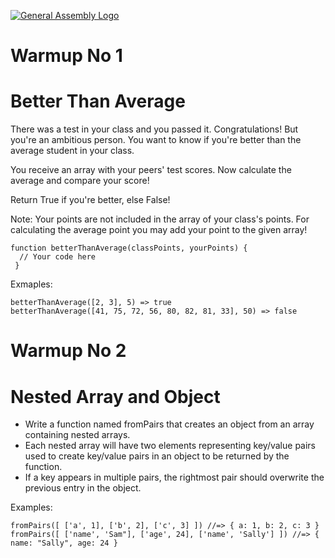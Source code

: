 [![General Assembly Logo](https://camo.githubusercontent.com/1a91b05b8f4d44b5bbfb83abac2b0996d8e26c92/687474703a2f2f692e696d6775722e636f6d2f6b6538555354712e706e67)](https://generalassemb.ly/education/web-development-immersive)


# Warmup No 1
# Better Than Average
There was a test in your class and you passed it. Congratulations!
But you're an ambitious person. You want to know if you're better than the average student in your class.

You receive an array with your peers' test scores. Now calculate the average and compare your score!

Return True if you're better, else False!

Note:
Your points are not included in the array of your class's points. For calculating the average point you may add your point to the given array!

```
function betterThanAverage(classPoints, yourPoints) {
  // Your code here
 }
```

Exmaples:
```
betterThanAverage([2, 3], 5) => true
betterThanAverage([41, 75, 72, 56, 80, 82, 81, 33], 50) => false
```


# Warmup No 2

# Nested Array and Object

- Write a function named fromPairs that creates an object from an array containing nested arrays.
- Each nested array will have two elements representing key/value pairs used to create key/value pairs in an object to be returned by the function.
- If a key appears in multiple pairs, the rightmost pair should overwrite the previous entry in the object.

Examples:

```
fromPairs([ ['a', 1], ['b', 2], ['c', 3] ]) //=> { a: 1, b: 2, c: 3 }
fromPairs([ ['name', 'Sam"], ['age', 24], ['name', 'Sally'] ]) //=> { name: "Sally", age: 24 }
```

